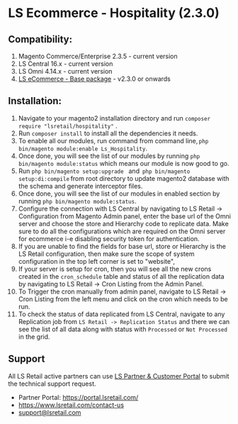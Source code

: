 # LS Ecommerce - Hospitality (2.3.0)

## Compatibility:
1. Magento Commerce/Enterprise 2.3.5 - current version
2. LS Central 16.x - current version
3. LS Omni 4.14.x - current version
4. [ LS eCommerce - Base package](https://github.com/lsretailomni/lsmag-two) - v2.3.0 or onwards 

## Installation:

1. Navigate to your magento2 installation directory and run `composer require "lsretail/hospitality"` .
2. Run `composer install` to install all the dependencies it needs.
3. To enable all our modules, run command from command line, `php bin/magento module:enable Ls_Hospitality`.
4. Once done, you will see the list of our modules by running `php bin/magento module:status` which means our module is now good to go.
5. Run `php bin/magento setup:upgrade ` and  `php bin/magento setup:di:compile` from root directory to update magento2 database with the schema and generate interceptor files.
6. Once done, you will see the list of our modules in enabled section by running `php bin/magento module:status`.
7. Configure the connection with LS Central by navigating to LS Retail -> Configuration from Magento Admin panel, enter the base url of the Omni server and choose the store and Hierarchy code to replicate data. Make sure to do all the configurations which are required on the Omni server for ecommerce i-e disabling security token for authentication.
8. If you are unable to find the fields for base url, store or Hierarchy is the LS Retail configuration, then make sure the scope of system configuration in the top left corner is set to "website",
9. If your server is setup for cron, then you will see all the new crons created in the `cron_schedule` table and status of all the replication data by navigating to LS Retail -> Cron Listing from the Admin Panel.
10. To Trigger the cron manually from admin panel, navigate to LS Retail -> Cron Listing from the left menu and click on the cron which needs to be run.
11. To check the status of data replicated from LS Central, navigate to any Replication job from `LS Retail -> Replication Status` and there we can see the list of all data along with status with `Processed` or `Not Processed` in the grid.

## Support
All LS Retail active partners can use [ LS Partner & Customer Portal](https://portal.lsretail.com/ "LS Retail Partner & Customer Portal") to submit the technical support request.

- Partner Portal: https://portal.lsretail.com/
- https://www.lsretail.com/contact-us
- support@lsretail.com
